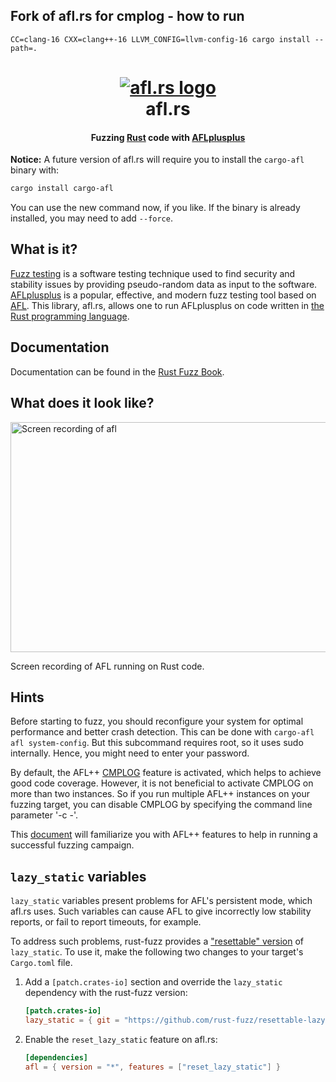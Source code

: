 ## Fork of afl.rs for cmplog - how to run
`CC=clang-16 CXX=clang++-16 LLVM_CONFIG=llvm-config-16 cargo install --path=.`


<h1 align="center">
  <a href="https://github.com/frewsxcv/afl.rs/issues/66"><img src="etc/logo.gif" alt="afl.rs logo"></a>
  <br>
  afl.rs
</h1>

<h4 align="center">Fuzzing <a href="https://www.rust-lang.org">Rust</a> code with <a href="https://aflplus.plus/">AFLplusplus</a></h4>

**Notice:** A future version of afl.rs will require you to install the `cargo-afl` binary with:

```sh
cargo install cargo-afl
```

You can use the new command now, if you like. If the binary is already installed, you may need to add `--force`.

## What is it?

[Fuzz testing][] is a software testing technique used to find security and stability issues by providing pseudo-random data as input to the software. [AFLplusplus][] is a popular, effective, and modern fuzz testing tool based on [AFL][american-fuzzy-lop]. This library, afl.rs, allows one to run AFLplusplus on code written in [the Rust programming language][rust].

## Documentation

Documentation can be found in the [Rust Fuzz Book](https://rust-fuzz.github.io/book/afl.html).

## What does it look like?

<img src="etc/screencap.gif" width="563" height="368" alt="Screen recording of afl">

Screen recording of AFL running on Rust code.

[conditional compilation]: https://doc.rust-lang.org/reference.html#conditional-compilation
[Cargo feature]: http://doc.crates.io/manifest.html#the-[features]-section
[example-defer]: https://github.com/frewsxcv/afl.rs/blob/master/examples/deferred-init.rs
[LLVM pass]: https://github.com/frewsxcv/afl.rs/blob/master/plugin/src/afl-llvm-pass.o.cc
[example]: https://github.com/frewsxcv/afl.rs/blob/master/afl/examples/hello.rs
[Cargo]: http://doc.crates.io/
[unresolved issue]: https://github.com/frewsxcv/afl.rs/issues/11
[fuzz testing]: https://en.wikipedia.org/wiki/Fuzz_testing
[rustup]: https://rustup.rs/
[american-fuzzy-lop]: http://lcamtuf.coredump.cx/afl/
[AFLplusplus]: https://aflplus.plus/
[rust]: https://www.rust-lang.org

## Hints

Before starting to fuzz, you should reconfigure your system for optimal
performance and better crash detection. This can be done with `cargo-afl afl system-config`.
But this subcommand requires root, so it uses sudo internally. Hence, you might need to enter
your password.

By default, the AFL++ [CMPLOG](https://github.com/AFLplusplus/AFLplusplus/blob/stable/instrumentation/README.cmplog.md)
feature is activated, which helps to achieve good code coverage.
However, it is not beneficial to activate CMPLOG on more than two instances.
So if you run multiple AFL++ instances on your fuzzing target, you can disable CMPLOG by specifying the command line parameter '-c -'.

This [document](https://github.com/AFLplusplus/AFLplusplus/blob/stable/docs/fuzzing_in_depth.md)
will familiarize you with AFL++ features to help in running a successful fuzzing campaign.

## `lazy_static` variables

`lazy_static` variables present problems for AFL's persistent mode, which afl.rs uses. Such variables can cause AFL to give incorrectly low stability reports, or fail to report timeouts, for example.

To address such problems, rust-fuzz provides a ["resettable" version](https://github.com/rust-fuzz/resettable-lazy-static.rs) of `lazy_static`. To use it, make the following two changes to your target's `Cargo.toml` file.

1. Add a `[patch.crates-io]` section and override the `lazy_static` dependency with the rust-fuzz version:
    ```toml
    [patch.crates-io]
    lazy_static = { git = "https://github.com/rust-fuzz/resettable-lazy-static.rs" }

    ```
2. Enable the `reset_lazy_static` feature on afl.rs:
    ```toml
    [dependencies]
    afl = { version = "*", features = ["reset_lazy_static"] }
    ```
